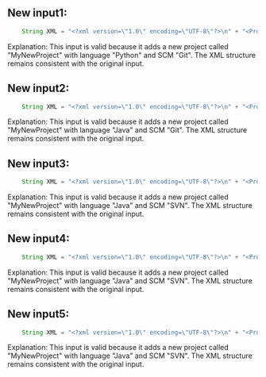 ## New input1:
```java
    String XML = "<?xml version=\"1.0\" encoding=\"UTF-8\"?>\n" + "<Projects>\n" + "  <underscore-java language=\"Java\" scm=\"SVN\">\n" + "    <Location type=\"URL\">https://github.com/javadev/underscore-java/</Location>\n" + "  </underscore-java>\n" + "  <JetS3t language=\"Java\" scm=\"CVS\">\n" + "    <Location type=\"URL\">https://jets3t.s3.amazonaws.com/index.html</Location>\n" + "  </JetS3t>\n" + "  <MyNewProject language=\"Python\" scm=\"Git\">\n" + "    <Location type=\"URL\">https://github.com/mynewproject/</Location>\n" + "  </MyNewProject>\n" + "</Projects>";
```
Explanation: This input is valid because it adds a new project called "MyNewProject" with language "Python" and SCM "Git". The XML structure remains consistent with the original input.

## New input2:
```java
    String XML = "<?xml version=\"1.0\" encoding=\"UTF-8\"?>\n" + "<Projects>\n" + "  <underscore-java language=\"Java\" scm=\"SVN\">\n" + "    <Location type=\"URL\">https://github.com/javadev/underscore-java/</Location>\n" + "  </underscore-java>\n" + "  <JetS3t language=\"Java\" scm=\"CVS\">\n" + "    <Location type=\"URL\">https://jets3t.s3.amazonaws.com/index.html</Location>\n" + "  </JetS3t>\n" + "  <MyNewProject language=\"Java\" scm=\"Git\">\n" + "    <Location type=\"URL\">https://github.com/mynewproject/</Location>\n" + "  </MyNewProject>\n" + "</Projects>";
```
Explanation: This input is valid because it adds a new project called "MyNewProject" with language "Java" and SCM "Git". The XML structure remains consistent with the original input.

## New input3:
```java
    String XML = "<?xml version=\"1.0\" encoding=\"UTF-8\"?>\n" + "<Projects>\n" + "  <underscore-java language=\"Java\" scm=\"SVN\">\n" + "    <Location type=\"URL\">https://github.com/javadev/underscore-java/</Location>\n" + "  </underscore-java>\n" + "  <JetS3t language=\"Java\" scm=\"CVS\">\n" + "    <Location type=\"URL\">https://jets3t.s3.amazonaws.com/index.html</Location>\n" + "  </JetS3t>\n" + "  <MyNewProject language=\"Java\" scm=\"SVN\">\n" + "    <Location type=\"URL\">https://github.com/mynewproject/</Location>\n" + "  </MyNewProject>\n" + "</Projects>";
```
Explanation: This input is valid because it adds a new project called "MyNewProject" with language "Java" and SCM "SVN". The XML structure remains consistent with the original input.

## New input4:
```java
    String XML = "<?xml version=\"1.0\" encoding=\"UTF-8\"?>\n" + "<Projects>\n" + "  <underscore-java language=\"Java\" scm=\"SVN\">\n" + "    <Location type=\"URL\">https://github.com/javadev/underscore-java/</Location>\n" + "  </underscore-java>\n" + "  <JetS3t language=\"Java\" scm=\"CVS\">\n" + "    <Location type=\"URL\">https://jets3t.s3.amazonaws.com/index.html</Location>\n" + "  </JetS3t>\n" + "  <MyNewProject language=\"Java\" scm=\"SVN\">\n" + "    <Location type=\"URL\">https://github.com/mynewproject/</Location>\n" + "  </MyNewProject>\n" + "</Projects>";
```
Explanation: This input is valid because it adds a new project called "MyNewProject" with language "Java" and SCM "SVN". The XML structure remains consistent with the original input.

## New input5:
```java
    String XML = "<?xml version=\"1.0\" encoding=\"UTF-8\"?>\n" + "<Projects>\n" + "  <underscore-java language=\"Java\" scm=\"SVN\">\n" + "    <Location type=\"URL\">https://github.com/javadev/underscore-java/</Location>\n" + "  </underscore-java>\n" + "  <JetS3t language=\"Java\" scm=\"CVS\">\n" + "    <Location type=\"URL\">https://jets3t.s3.amazonaws.com/index.html</Location>\n" + "  </JetS3t>\n" + "  <MyNewProject language=\"Java\" scm=\"SVN\">\n" + "    <Location type=\"URL\">https://github.com/mynewproject/</Location>\n" + "  </MyNewProject>\n" + "</Projects>";
```
Explanation: This input is valid because it adds a new project called "MyNewProject" with language "Java" and SCM "SVN". The XML structure remains consistent with the original input.
